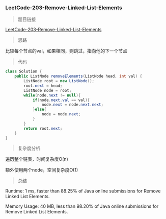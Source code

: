 ### LeetCode-203-Remove-Linked-List-Elements

> 题目链接

[LeetCode-203-Remove-Linked-List-Elements](https://leetcode.com/problems/remove-linked-list-elements/)

> 思路

比较每个节点的val，如果相同，则跳过，指向他的下一个节点

> 代码

```java
class Solution {
    public ListNode removeElements(ListNode head, int val) {
        ListNode root = new ListNode();
        root.next = head;
        ListNode node = root;
        while(node.next != null){
            if(node.next.val == val){
                node.next = node.next.next;
            }else{
                node = node.next;
            }
        }
        return root.next;
    }
}
```

> 复杂度分析

遍历整个链表，时间复杂度O(n)

额外使用两个node，空间复杂度O(1)

> 总结

Runtime: 1 ms, faster than 88.25% of Java online submissions for Remove Linked List Elements.

Memory Usage: 40 MB, less than 98.20% of Java online submissions for Remove Linked List Elements.
